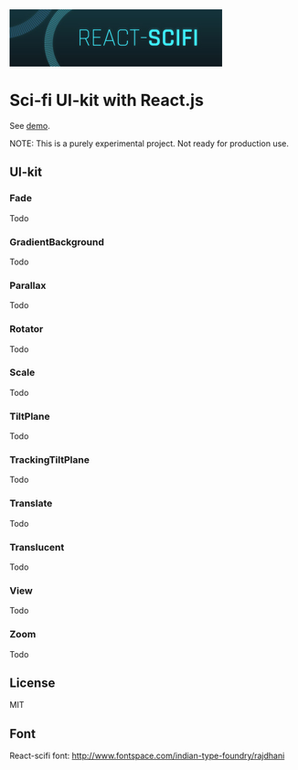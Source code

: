 <img src="react-scifi-logo.jpg" alt="React-Scifi" />

Sci-fi UI-kit with React.js
===========================

See [demo](https://nygardk.github.io/react-scifi).

NOTE: This is a purely experimental project. Not ready for production use.

## UI-kit

### Fade

Todo

### GradientBackground

Todo

### Parallax

Todo

### Rotator

Todo

### Scale

Todo

### TiltPlane

Todo

### TrackingTiltPlane

Todo

### Translate

Todo

### Translucent

Todo

### View

Todo

### Zoom

Todo

## License

MIT

## Font

React-scifi font:
http://www.fontspace.com/indian-type-foundry/rajdhani
